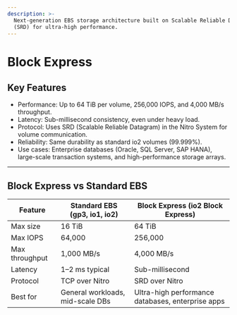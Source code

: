 ```yaml
---
description: >-
  Next-generation EBS storage architecture built on Scalable Reliable Datagrams
  (SRD) for ultra-high performance.
---
```


# Block Express

## Key Features

* Performance: Up to 64 TiB per volume, 256,000 IOPS, and 4,000 MB/s throughput.
* Latency: Sub-millisecond consistency, even under heavy load.
* Protocol: Uses SRD (Scalable Reliable Datagram) in the Nitro System for volume communication.
* Reliability: Same durability as standard io2 volumes (99.999%).
* Use cases: Enterprise databases (Oracle, SQL Server, SAP HANA), large-scale transaction systems, and high-performance storage arrays.

***

## Block Express vs Standard EBS

| Feature        | Standard EBS (gp3, io1, io2)     | Block Express (io2 Block Express)                 |
| -------------- | -------------------------------- | ------------------------------------------------- |
| Max size       | 16 TiB                           | 64 TiB                                            |
| Max IOPS       | 64,000                           | 256,000                                           |
| Max throughput | 1,000 MB/s                       | 4,000 MB/s                                        |
| Latency        | 1–2 ms typical                   | Sub-millisecond                                   |
| Protocol       | TCP over Nitro                   | SRD over Nitro                                    |
| Best for       | General workloads, mid-scale DBs | Ultra-high performance databases, enterprise apps |

